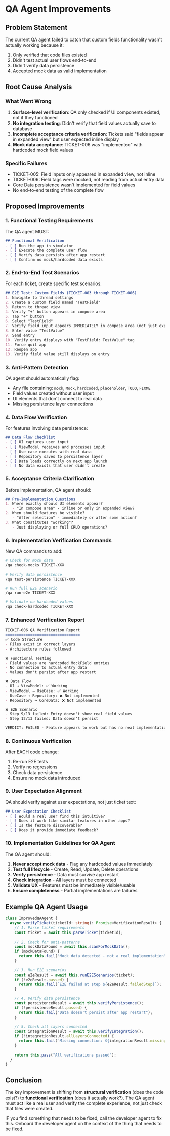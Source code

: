 # QA Agent Improvements

## Problem Statement
The current QA agent failed to catch that custom fields functionality wasn't actually working because it:
1. Only verified that code files existed
2. Didn't test actual user flows end-to-end
3. Didn't verify data persistence
4. Accepted mock data as valid implementation

## Root Cause Analysis

### What Went Wrong
1. **Surface-level verification**: QA only checked if UI components existed, not if they functioned
2. **No integration testing**: Didn't verify that field values actually save to database
3. **Incomplete acceptance criteria verification**: Tickets said "fields appear in expanded view" but user expected inline display
4. **Mock data acceptance**: TICKET-006 was "implemented" with hardcoded mock field values

### Specific Failures
- TICKET-005: Field inputs only appeared in expanded view, not inline
- TICKET-006: Field tags were mocked, not reading from actual entry data
- Core Data persistence wasn't implemented for field values
- No end-to-end testing of the complete flow

## Proposed Improvements

### 1. Functional Testing Requirements
The QA agent MUST:
```markdown
## Functional Verification
- [ ] Run the app in simulator
- [ ] Execute the complete user flow
- [ ] Verify data persists after app restart
- [ ] Confirm no mock/hardcoded data exists
```

### 2. End-to-End Test Scenarios
For each ticket, create specific test scenarios:

```markdown
## E2E Test: Custom Fields (TICKET-003 through TICKET-006)
1. Navigate to thread settings
2. Create a custom field named "TestField"
3. Return to thread view
4. Verify "+" button appears in compose area
5. Tap "+" button
6. Select "TestField" 
7. Verify field input appears IMMEDIATELY in compose area (not just expanded)
8. Enter value "TestValue"
9. Send entry
10. Verify entry displays with "TestField: TestValue" tag
11. Force quit app
12. Reopen app
13. Verify field value still displays on entry
```

### 3. Anti-Pattern Detection
QA agent should automatically flag:
- Any file containing: `mock`, `Mock`, `hardcoded`, `placeholder`, `TODO`, `FIXME`
- Field values created without user input
- UI elements that don't connect to real data
- Missing persistence layer connections

### 4. Data Flow Verification
For features involving data persistence:
```markdown
## Data Flow Checklist
- [ ] UI captures user input
- [ ] ViewModel receives and processes input
- [ ] Use case executes with real data
- [ ] Repository saves to persistence layer
- [ ] Data loads correctly on next app launch
- [ ] No data exists that user didn't create
```

### 5. Acceptance Criteria Clarification
Before implementation, QA agent should:
```markdown
## Pre-Implementation Questions
1. Where exactly should UI elements appear?
   - "In compose area" - inline or only in expanded view?
2. When should features be visible?
   - "After selection" - immediately or after some action?
3. What constitutes "working"?
   - Just displaying or full CRUD operations?
```

### 6. Implementation Verification Commands
New QA commands to add:

```bash
# Check for mock data
/qa check-mocks TICKET-XXX

# Verify data persistence
/qa test-persistence TICKET-XXX

# Run full E2E scenario
/qa run-e2e TICKET-XXX

# Validate no hardcoded values
/qa check-hardcoded TICKET-XXX
```

### 7. Enhanced Verification Report
```markdown
TICKET-006 QA Verification Report
=================================
✅ Code Structure
- Files exist in correct layers
- Architecture rules followed

❌ Functional Testing
- Field values are hardcoded MockField entries
- No connection to actual entry data
- Values don't persist after app restart

❌ Data Flow
- UI → ViewModel: ✅ Working
- ViewModel → UseCase: ✅ Working  
- UseCase → Repository: ❌ Not implemented
- Repository → CoreData: ❌ Not implemented

❌ E2E Scenario
- Step 9/13 failed: Entry doesn't show real field values
- Step 12/13 failed: Data doesn't persist

VERDICT: FAILED - Feature appears to work but has no real implementation
```

### 8. Continuous Verification
After EACH code change:
1. Re-run E2E tests
2. Verify no regressions
3. Check data persistence
4. Ensure no mock data introduced

### 9. User Expectation Alignment
QA should verify against user expectations, not just ticket text:
```markdown
## User Expectation Checklist
- [ ] Would a real user find this intuitive?
- [ ] Does it work like similar features in other apps?
- [ ] Is the feature discoverable?
- [ ] Does it provide immediate feedback?
```

### 10. Implementation Guidelines for QA Agent

The QA agent should:
1. **Never accept mock data** - Flag any hardcoded values immediately
2. **Test full lifecycle** - Create, Read, Update, Delete operations
3. **Verify persistence** - Data must survive app restart
4. **Check integration** - All layers must be connected
5. **Validate UX** - Features must be immediately visible/usable
6. **Ensure completeness** - Partial implementations are failures

## Example QA Agent Usage

```typescript
class ImprovedQAAgent {
  async verifyTicket(ticketId: string): Promise<VerificationResult> {
    // 1. Parse ticket requirements
    const ticket = await this.parseTicket(ticketId);
    
    // 2. Check for anti-patterns
    const mockDataFound = await this.scanForMockData();
    if (mockDataFound) {
      return this.fail("Mock data detected - not a real implementation");
    }
    
    // 3. Run E2E scenarios
    const e2eResult = await this.runE2EScenarios(ticket);
    if (!e2eResult.passed) {
      return this.fail(`E2E failed at step ${e2eResult.failedStep}`);
    }
    
    // 4. Verify data persistence
    const persistenceResult = await this.verifyPersistence();
    if (!persistenceResult.passed) {
      return this.fail("Data doesn't persist after app restart");
    }
    
    // 5. Check all layers connected
    const integrationResult = await this.verifyIntegration();
    if (!integrationResult.allLayersConnected) {
      return this.fail(`Missing connection: ${integrationResult.missingLink}`);
    }
    
    return this.pass("All verifications passed");
  }
}
```

## Conclusion

The key improvement is shifting from **structural verification** (does the code exist?) to **functional verification** (does it actually work?). The QA agent must act like a real user and verify the complete experience, not just check that files were created.




IF you find something that needs to be fixed, call the developer agent to fix this. Onboard the developer agent on the context of the thing that needs to be fixed. 
